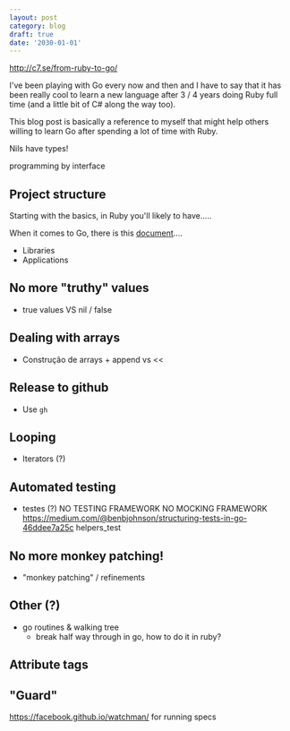 ```yaml
---
layout: post
category: blog
draft: true
date: '2030-01-01'
---
```

http://c7.se/from-ruby-to-go/

I've been playing with Go every now and then and I have to say that it has been
really cool to learn a new language after 3 / 4 years doing Ruby full time (and
a little bit of C# along the way too).

This blog post is basically a reference to myself that might help others willing
to learn Go after spending a lot of time with Ruby.

Nils have types!

programming by interface

## Project structure

Starting with the basics, in Ruby you'll likely to have.....

When it comes to Go, there is this [document]()....

* Libraries
* Applications

## No more "truthy" values

* true values VS nil / false

## Dealing with arrays

* Construção de arrays + append vs <<

## Release to github

* Use `gh`

## Looping

* Iterators (?)

## Automated testing

* testes (?)
NO TESTING FRAMEWORK
NO MOCKING FRAMEWORK
https://medium.com/@benbjohnson/structuring-tests-in-go-46ddee7a25c
helpers_test

## No more monkey patching!

* "monkey patching" / refinements

## Other (?)

* go routines & walking tree
  * break half way through in go, how to do it in ruby?

## Attribute tags

## "Guard"
https://facebook.github.io/watchman/ for running specs
